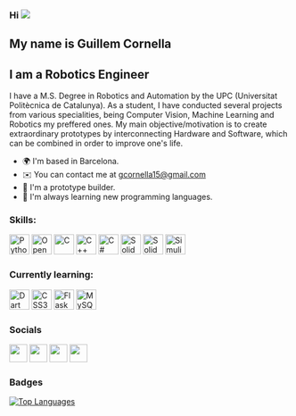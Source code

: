 ### Hi ![](https://user-images.githubusercontent.com/18350557/176309783-0785949b-9127-417c-8b55-ab5a4333674e.gif) 

## My name is Guillem Cornella

I am a Robotics Engineer
--------------------

I have a M.S. Degree in Robotics and Automation by the UPC (Universitat Politècnica de Catalunya). As a student, I have conducted several projects from various specialities, being Computer Vision, Machine Learning and Robotics my preffered ones. My main objective/motivation is to create extraordinary prototypes by interconnecting Hardware and Software, which can be combined in order to improve one's life.

*   🌍  I'm based in Barcelona.
*   ✉️  You can contact me at [gcornella15@gmail.com](mailto:gcornella15@gmail.com)
*   🚀  I'm a prototype builder.
*   🧠  I'm always learning new programming languages.


### Skills: 

<p align="left">
<a href="https://www.python.org/" target="_blank" rel="noreferrer"><img src="https://raw.githubusercontent.com/danielcranney/readme-generator/main/public/icons/skills/python-colored.svg" width="36" height="36" alt="Python" /></a>
<a href="https://opencv.org/" target="_blank" rel="noreferrer"><img src="https://user-images.githubusercontent.com/5670409/179016219-7911cb85-f9bf-42fe-8fb4-3c337a232b99.png" width="36" height="36" alt="OpenCV" /></a>
<a href="https://docs.microsoft.com/en-us/cpp/?view=msvc-170" target="_blank" rel="noreferrer"><img src="https://raw.githubusercontent.com/danielcranney/readme-generator/main/public/icons/skills/c-colored.svg" width="36" height="36" alt="C" /></a>
<a href="https://docs.microsoft.com/en-us/cpp/?view=msvc-170" target="_blank" rel="noreferrer"><img src="https://raw.githubusercontent.com/danielcranney/readme-generator/main/public/icons/skills/cplusplus-colored.svg" width="36" height="36" alt="C++" /></a>
<a href="https://docs.microsoft.com/en-us/dotnet/csharp/" target="_blank" rel="noreferrer"><img src="https://raw.githubusercontent.com/danielcranney/readme-generator/main/public/icons/skills/csharp-colored.svg" width="36" height="36" alt="C#" /></a>                              
<a href="https://www.solidworks.com/" target="_blank" rel="noreferrer"><img src="https://icon-library.com/images/solidworks-icon/solidworks-icon-25.jpg" width="36" height="36" alt="Solidworks" /></a>
<a href="https://es.mathworks.com/products/matlab.html" target="_blank" rel="noreferrer"><img src="https://upload.wikimedia.org/wikipedia/commons/2/21/Matlab_Logo.png" width="36" height="36" alt="Solidworks" /></a>
<a href="https://es.mathworks.com/products/matlab.html" target="_blank" rel="noreferrer"><img src="https://upload.wikimedia.org/wikipedia/en/archive/3/36/20220406131748%21Simulink_Logo_%28non-wordmark%29.png" width="36" height="36" alt="Simulink" /></a>
  
</p>
                    
### Currently learning:   

<p align="left">
<a href="https://dart.dev/" target="_blank" rel="noreferrer"><img src="https://raw.githubusercontent.com/danielcranney/readme-generator/main/public/icons/skills/dart-colored.svg" width="36" height="36" alt="Dart" /></a> 
<a href="https://www.w3.org/TR/CSS/#css" target="_blank" rel="noreferrer"><img src="https://raw.githubusercontent.com/danielcranney/readme-generator/main/public/icons/skills/css3-colored.svg" width="36" height="36" alt="CSS3" /></a>
<a href="https://flask.palletsprojects.com/en/2.0.x/" target="_blank" rel="noreferrer"><img src="https://raw.githubusercontent.com/danielcranney/readme-generator/main/public/icons/skills/flask-colored.svg" width="36" height="36" alt="Flask" /></a>
<a href="https://www.mysql.com/" target="_blank" rel="noreferrer"><img src="https://raw.githubusercontent.com/danielcranney/readme-generator/main/public/icons/skills/mysql-colored.svg" width="36" height="36" alt="MySQL" /></a>
</p>               

### Socials
                  
<p align="left"> 
  <a href="https://github.com/gcornella" target="_blank" rel="noreferrer"><img src="https://cdn.worldvectorlogo.com/logos/github-icon-1.svg" width="32" height="32" /></a> 
  <a href="https://es.linkedin.com/in/guillem-cornella-a7b430135" target="_blank" rel="noreferrer"><img src="https://raw.githubusercontent.com/danielcranney/readme-generator/main/public/icons/socials/linkedin.svg" width="32" height="32"/></a> 
  <a href="https://www.youtube.com/channel/UCYqaUCN2RB_-iFLeK_QqHGA" target="_blank" rel="noreferrer"><img src="https://raw.githubusercontent.com/danielcranney/readme-generator/main/public/icons/socials/youtube.svg" width="32" height="32" /></a> 
  <a href="https://mobile.twitter.com/guillemcornella" target="_blank" rel="noreferrer"><img src="https://raw.githubusercontent.com/danielcranney/readme-generator/main/public/icons/socials/twitter.svg" width="32" height="32" /></a></p>


### Badges

<a href="https://es.linkedin.com/in/guillem-cornella-a7b430135" align="left"><img src="https://github-readme-stats.vercel.app/api/top-langs/?username=gcornella&langs_count=10&title_color=0891b2&text_color=ffffff&icon_color=0891b2&bg_color=1c1917&hide_border=true&locale=en&custom_title=Top%20%Languages" alt="Top Languages" /></a>

